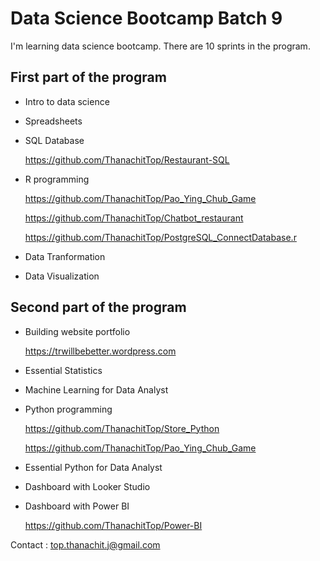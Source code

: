 # Data Science Bootcamp Batch 9

I'm learning data science bootcamp. There are 10 sprints in the program.

## First part of the program 

- Intro to data science
- Spreadsheets
- SQL Database

  https://github.com/ThanachitTop/Restaurant-SQL
  
- R programming

  https://github.com/ThanachitTop/Pao_Ying_Chub_Game

  https://github.com/ThanachitTop/Chatbot_restaurant

  https://github.com/ThanachitTop/PostgreSQL_ConnectDatabase.r
  
- Data Tranformation
- Data Visualization

## Second part of the program 

- Building website portfolio

  https://trwillbebetter.wordpress.com

- Essential Statistics
- Machine Learning for Data Analyst
- Python programming
  
  https://github.com/ThanachitTop/Store_Python
  
  https://github.com/ThanachitTop/Pao_Ying_Chub_Game
  
- Essential Python for Data Analyst
- Dashboard with Looker Studio
- Dashboard with Power BI
  
  https://github.com/ThanachitTop/Power-BI

Contact : top.thanachit.j@gmail.com

